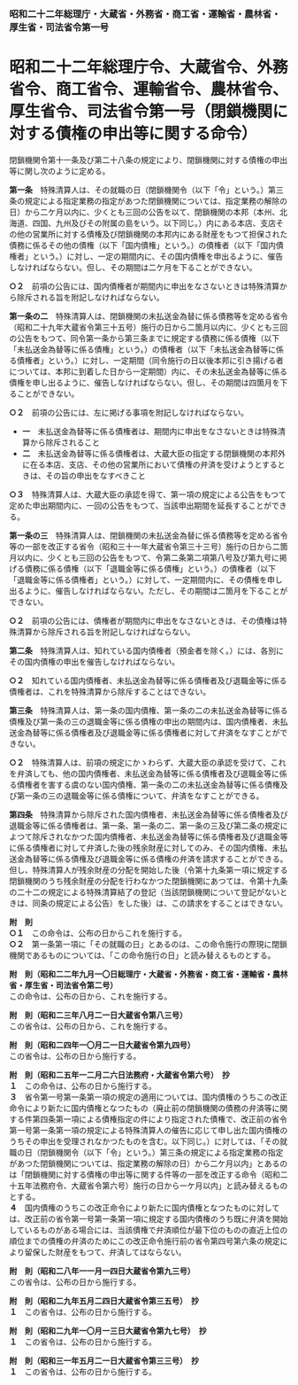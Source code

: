 ### 昭和二十二年総理庁・大蔵省・外務省・商工省・運輸省・農林省・厚生省・司法省令第一号  
# 昭和二十二年総理庁令、大蔵省令、外務省令、商工省令、運輸省令、農林省令、厚生省令、司法省令第一号（閉鎖機関に対する債権の申出等に関する命令）  
閉鎖機関令第十一条及び第二十八条の規定により、閉鎖機関に対する債権の申出等に関し次のように定める。  
  
  
**第一条**　特殊清算人は、その就職の日（閉鎖機関令（以下「令」という。）第三条の規定による指定業務の指定があつた閉鎖機関については、指定業務の解除の日）から二ケ月以内に、少くとも三回の公告を以て、閉鎖機関の本邦（本州、北海道、四国、九州及びその附属の島をいう。以下同じ。）内にある本店、支店その他の営業所に対する債権及び閉鎖機関の本邦内にある財産をもつて担保された債務に係るその他の債権（以下「国内債権」という。）の債権者（以下「国内債権者」という。）に対し、一定の期間内に、その国内債権を申出るように、催告しなければならない。但し、その期間は二ケ月を下ることができない。  
  
**○２**　前項の公告には、国内債権者が期間内に申出をなさないときは特殊清算から除斥される旨を附記しなければならない。  
  
**第一条の二**　特殊清算人は、閉鎖機関の未払送金為替に係る債務等を定める省令（昭和二十九年大蔵省令第三十五号）施行の日から二箇月以内に、少くとも三回の公告をもつて、同令第一条から第三条までに規定する債務に係る債権（以下「未払送金為替等に係る債権」という。）の債権者（以下「未払送金為替等に係る債権者」という。）に対し、一定期間（同令施行の日以後本邦に引き揚げる者については、本邦に到着した日から一定期間）内に、その未払送金為替等に係る債権を申し出るように、催告しなければならない。但し、その期間は四箇月を下ることができない。  
  
**○２**　前項の公告には、左に掲げる事項を附記しなければならない。  
* **一**　未払送金為替等に係る債権者は、期間内に申出をなさないときは特殊清算から除斥されること  
* **二**　未払送金為替等に係る債権者は、大蔵大臣の指定する閉鎖機関の本邦外に在る本店、支店、その他の営業所において債権の弁済を受けようとするときは、その旨の申出をなすべきこと  
  
**○３**　特殊清算人は、大蔵大臣の承認を得て、第一項の規定による公告をもつて定めた申出期間内に、一回の公告をもつて、当該申出期間を延長することができる。  
  
**第一条の三**　特殊清算人は、閉鎖機関の未払送金為替に係る債務等を定める省令等の一部を改正する省令（昭和三十一年大蔵省令第三十三号）施行の日から二箇月以内に、少くとも三回の公告をもつて、令第二条第二項第八号及び第九号に掲げる債務に係る債権（以下「退職金等に係る債権」という。）の債権者（以下「退職金等に係る債権者」という。）に対して、一定期間内に、その債権を申し出るように、催告しなければならない。ただし、その期間は二箇月を下ることができない。  
  
**○２**　前項の公告には、債権者が期間内に申出をなさないときは、その債権は特殊清算から除斥される旨を附記しなければならない。  
  
**第二条**　特殊清算人は、知れている国内債権者（預金者を除く。）には、各別にその国内債権の申出を催告しなければならない。  
  
**○２**　知れている国内債権者、未払送金為替等に係る債権者及び退職金等に係る債権者は、これを特殊清算から除斥することはできない。  
  
**第三条**　特殊清算人は、第一条の国内債権、第一条の二の未払送金為替等に係る債権及び第一条の三の退職金等に係る債権の申出の期間内は、国内債権者、未払送金為替等に係る債権者及び退職金等に係る債権者に対して弁済をなすことができない。  
  
**○２**　特殊清算人は、前項の規定にかゝわらず、大蔵大臣の承認を受けて、これを弁済しても、他の国内債権者、未払送金為替等に係る債権者及び退職金等に係る債権者を害する虞のない国内債権、第一条の二の未払送金為替等に係る債権及び第一条の三の退職金等に係る債権について、弁済をなすことができる。  
  
**第四条**　特殊清算から除斥された国内債権者、未払送金為替等に係る債権者及び退職金等に係る債権者は、第一条、第一条の二、第一条の三及び第二条の規定によつて除斥されなかつた国内債権者、未払送金為替等に係る債権者及び退職金等に係る債権者に対して弁済した後の残余財産に対してのみ、その国内債権、未払送金為替等に係る債権及び退職金等に係る債権の弁済を請求することができる。但し、特殊清算人が残余財産の分配を開始した後（令第十九条第一項に規定する閉鎖機関のうち残余財産の分配を行わなかつた閉鎖機関にあつては、令第十九条の二十二の規定による特殊清算結了の登記（当該閉鎖機関について登記がないときは、同条の規定による公告）をした後）は、この請求をすることはできない。  
  
**附　則**  
**○１**　この命令は、公布の日からこれを施行する。  
**○２**　第一条第一項に「その就職の日」とあるのは、この命令施行の際現に閉鎖機関であるものについては、「この命令施行の日」と読み替えるものとする。  
  
**附　則（昭和二二年九月一〇日総理庁・大蔵省・外務省・商工省・運輸省・農林省・厚生省・司法省令第二号）**  
この命令は、公布の日から、これを施行する。  
  
**附　則（昭和二三年八月二一日大蔵省令第八三号）**  
この省令は、公布の日から、これを施行する。  
  
**附　則（昭和二四年一〇月二一日大蔵省令第九四号）**  
この省令は、公布の日から施行する。  
  
**附　則（昭和二五年一二月二六日法務府・大蔵省令第六号）　抄**  
**１**　この命令は、公布の日から施行する。  
**３**　省令第一号第一条第一項の規定の適用については、国内債権のうちこの改正命令により新たに国内債権となつたもの（廃止前の閉鎖機関の債務の弁済等に関する件第四条第一項による債権指定の件により指定された債権で、改正前の省令第一号第一条第一項の規定による特殊清算人の催告に応じて申し出た国内債権のうちその申出を受理されなかつたものを含む。以下同じ。）に対しては、「その就職の日（閉鎖機関令（以下「令」という。）第三条の規定による指定業務の指定があつた閉鎖機関については、指定業務の解除の日）から二ケ月以内」とあるのは「閉鎖機関に対する債権の申出等に関する件等の一部を改正する命令（昭和二十五年法務府令、大蔵省令第六号）施行の日から一ケ月以内」と読み替えるものとする。  
**４**　国内債権のうちこの改正命令により新たに国内債権となつたものに対しては、改正前の省令第一号第一条第一項に規定する国内債権のうち既に弁済を開始しているものがある場合には、当該債権で弁済順位が最下位のものの直近上位の順位までの債権の弁済のためにこの改正命令施行前の省令第四号第六条の規定により留保した財産をもつて、弁済してはならない。  
  
**附　則（昭和二八年一一月一四日大蔵省令第九三号）**  
この省令は、公布の日から施行する。  
  
**附　則（昭和二九年五月二四日大蔵省令第三五号）　抄**  
**１**　この省令は、公布の日から施行する。  
  
**附　則（昭和二九年一〇月一三日大蔵省令第九七号）　抄**  
**１**　この省令は、公布の日から施行する。  
  
**附　則（昭和三一年五月二一日大蔵省令第三三号）　抄**  
**１**　この省令は、公布の日から施行する。  
  
